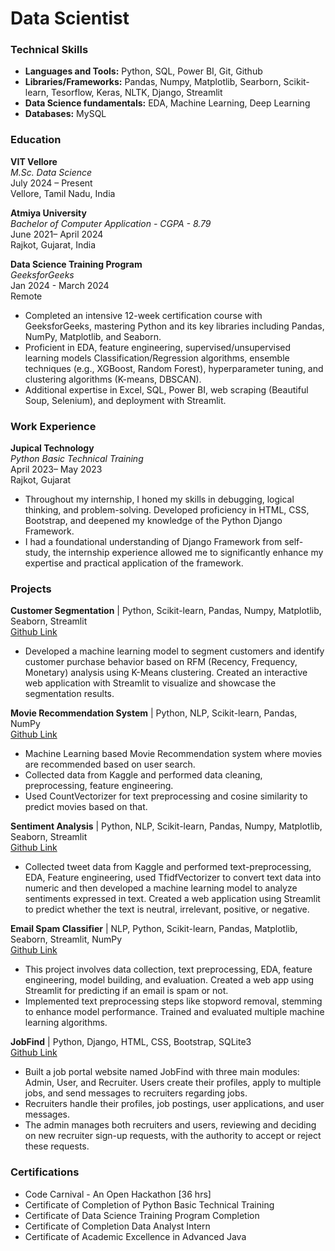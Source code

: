 # Data Scientist 

### Technical Skills
- **Languages and Tools:** Python, SQL, Power BI, Git, Github
- **Libraries/Frameworks:** Pandas, Numpy, Matplotlib, Searborn, Scikit-learn, Tesorflow, Keras, NLTK, Django, Streamlit
- **Data Science fundamentals:** EDA, Machine Learning, Deep Learning
- **Databases:** MySQL

### Education
**VIT Vellore**<br>
*M.Sc. Data Science*<br>
July 2024 – Present<br>
Vellore, Tamil Nadu, India

**Atmiya University**<br>
*Bachelor of Computer Application - CGPA - 8.79*<br>
June 2021– April 2024<br>
Rajkot, Gujarat, India

**Data Science Training Program**<br>
*GeeksforGeeks*<br>
Jan 2024 - March 2024<br>
Remote
- Completed an intensive 12-week certification course with GeeksforGeeks, mastering Python and its key libraries including Pandas, NumPy, Matplotlib, and Seaborn.
- Proficient in EDA, feature engineering, supervised/unsupervised learning models Classification/Regression algorithms, ensemble techniques (e.g., XGBoost, Random Forest), hyperparameter tuning, and clustering algorithms (K-means, DBSCAN).
- Additional expertise in Excel, SQL, Power BI, web scraping (Beautiful Soup, Selenium), and deployment with Streamlit.

### Work Experience
**Jupical Technology**<br>
*Python Basic Technical Training*<br>
April 2023– May 2023<br>
Rajkot, Gujarat
- Throughout my internship, I honed my skills in debugging, logical thinking, and problem-solving. Developed proficiency in HTML, CSS, Bootstrap, and deepened my knowledge of the Python Django Framework.
- I had a foundational understanding of Django Framework from self-study, the internship experience allowed me to significantly enhance my expertise and practical application of the framework.

### Projects
**Customer Segmentation** | Python, Scikit-learn, Pandas, Numpy, Matplotlib, Seaborn, Streamlit<br>
[Github Link](https://github.com/gauravbosamiya/Ignite-ML-Intern-Customer-Segmentation-Analysis-with-RFM-and-KMeans-Clustering)
- Developed a machine learning model to segment customers and identify customer purchase behavior based on RFM (Recency, Frequency, Monetary) analysis using K-Means clustering. Created an interactive web application with Streamlit to visualize and showcase the segmentation results.

**Movie Recommendation System** | Python, NLP, Scikit-learn, Pandas, NumPy<br>
[Github Link](https://github.com/gauravbosamiya/Movie-Recommendation-System)
- Machine Learning based Movie Recommendation system where movies are recommended based on user search.
- Collected data from Kaggle and performed data cleaning, preprocessing, feature engineering.
- Used CountVectorizer for text preprocessing and cosine similarity to predict movies based on that.

**Sentiment Analysis** | Python, NLP, Scikit-learn, Pandas, Numpy, Matplotlib, Seaborn, Streamlit<br>
[Github Link](https://github.com/gauravbosamiya/Ignite-ML-Intern-sentiment-analysis)
- Collected tweet data from Kaggle and performed text-preprocessing, EDA, Feature engineering, used TfidfVectorizer to convert text data into numeric and then developed a machine learning model to analyze sentiments expressed in text. Created a web application using Streamlit to predict whether the text is neutral, irrelevant, positive, or negative.

**Email Spam Classifier** | NLP, Python, Scikit-learn, Pandas, Matplotlib, Seaborn, Streamlit, NumPy<br>
[Github Link](https://github.com/gauravbosamiya/OIBSIP-email-spam-classifier)
- This project involves data collection, text preprocessing, EDA, feature engineering, model building, and evaluation. Created a web app using Streamlit for predicting if an email is spam or not.
- Implemented text preprocessing steps like stopword removal, stemming to enhance model performance. Trained and evaluated multiple machine learning algorithms.

**JobFind** | Python, Django, HTML, CSS, Bootstrap, SQLite3<br>
[Github Link](https://github.com/gauravbosamiya/job-portal-website-using-django)
- Built a job portal website named JobFind with three main modules: Admin, User, and Recruiter. Users create their profiles, apply to multiple jobs, and send messages to recruiters regarding jobs.
- Recruiters handle their profiles, job postings, user applications, and user messages.
- The admin manages both recruiters and users, reviewing and deciding on new recruiter sign-up requests, with the authority to accept or reject these requests.

### Certifications
- Code Carnival - An Open Hackathon [36 hrs]
- Certificate of Completion of Python Basic Technical Training
- Certificate of Data Science Training Program Completion
- Certificate of Completion Data Analyst Intern
- Certificate of Academic Excellence in Advanced Java

